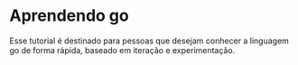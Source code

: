 # Aprendendo go

Esse tutorial é destinado para pessoas que desejam conhecer a linguagem go de forma rápida, baseado em iteração e experimentação.
